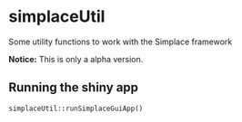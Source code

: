 # simplaceUtil

Some utility functions to work with the Simplace framework

**Notice:** This is only a alpha version.

## Running the shiny app

```
simplaceUtil::runSimplaceGuiApp()
```